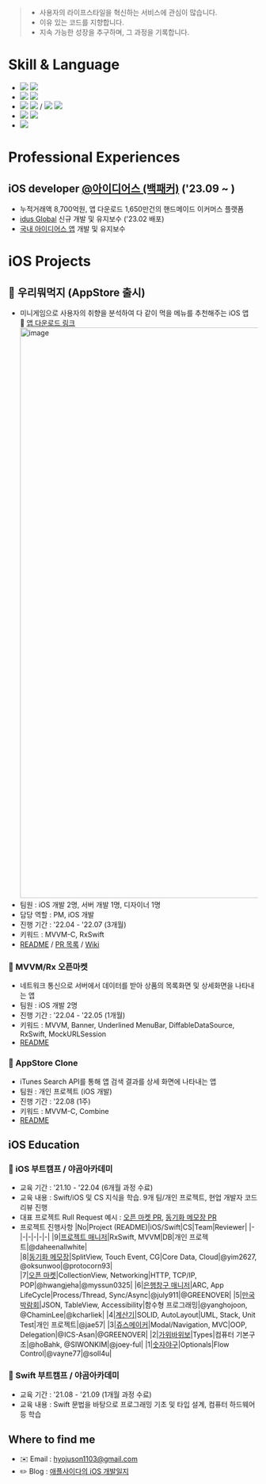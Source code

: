 > * 사용자의 라이프스타일을 혁신하는 서비스에 관심이 많습니다.
> * 이유 있는 코드를 지향합니다.
> * 지속 가능한 성장을 추구하며, 그 과정을 기록합니다.

# Skill & Language
- <img src="https://img.shields.io/badge/iOS(UIKit)-181717?style=flat-square&logo=Apple&logoColor=Black"/> <img src="https://img.shields.io/badge/Swift-F05138?style=flat-square&logo=Swift&logoColor=white"/>
- <img src="https://img.shields.io/badge/RxSwift-b7178c?style=flat-square&logo=ReactiveX&logoColor=white"/> <img src="https://img.shields.io/badge/Combine-F05138?style=flat-square&logo=Swift&logoColor=white"/>
- <img src="https://img.shields.io/badge/Realm-39477F?style=flat-square&logo=Realm&logoColor=white"/> <img src="https://img.shields.io/badge/Firebase-FFCA28?style=flat-square&logo=Firebase&logoColor=181717"/> / <img src="https://img.shields.io/badge/SPM-F05138?style=flat-square&logo=Swift&logoColor=white"/> <img src="https://img.shields.io/badge/CocoaPods-EE3322?style=flat-square&logo=CocoaPods&logoColor=white"/>
- <img src="https://img.shields.io/badge/Git-F05032?style=flat-square&logo=Git&logoColor=white"/> <img src="https://img.shields.io/badge/GitHub-181717?style=flat-square&logo=GitHub&logoColor=white"/>
- <img src="https://img.shields.io/badge/TDD-009287?style=flat-square&logo=Cachet&logoColor=white"/>

# Professional Experiences
## iOS developer [@아이디어스 (백패커)](https://team.idus.com/) ('23.09 ~ )
- 누적거래액 8,700억원, 앱 다운로드 1,650만건의 핸드메이드 이커머스 플랫폼
- [idus Global](https://apps.apple.com/kr/app/idus-global/id1632847460) 신규 개발 및 유지보수 ('23.02 배포) 
- [국내 아이디어스 앱](https://apps.apple.com/kr/app/%EC%95%84%EC%9D%B4%EB%94%94%EC%96%B4%EC%8A%A4-idus/id872469884) 개발 및 유지보수

# iOS Projects
## 🍙 우리뭐먹지 (AppStore 출시)
- 미니게임으로 사용자의 취향을 분석하여 다 같이 먹을 메뉴를 추천해주는 iOS 앱   
   🔗 [앱 다운로드 링크](https://apps.apple.com/app/1632157845)
   <img width="1152" alt="image" src="https://user-images.githubusercontent.com/70856586/178147195-49f6ccd8-1972-44aa-8abf-8e054bdc8839.png">
- 팀원 : iOS 개발 2명, 서버 개발 1명, 디자이너 1명
- 담당 역할 : PM, iOS 개발
- 진행 기간 : '22.04 - '22.07 (3개월)
- 키워드 : MVVM-C, RxSwift
- [README](https://github.com/just1103/WhatWeEat) / [PR 목록](https://github.com/just1103/WhatWeEat/pulls?q=is%3Apr+is%3Aclosed) / [Wiki](https://github.com/just1103/WhatWeEat/wiki)
   
### 🛒 MVVM/Rx 오픈마켓
- 네트워크 통신으로 서버에서 데이터를 받아 상품의 목록화면 및 상세화면을 나타내는 앱
- 팀원 : iOS 개발 2명
- 진행 기간 : '22.04 - '22.05 (1개월)
- 키워드 : MVVM, Banner, Underlined MenuBar, DiffableDataSource, RxSwift, MockURLSession
- [README](https://github.com/just1103/MVVM-RX-OpenMarket)

### 📱 AppStore Clone
- iTunes Search API를 통해 앱 검색 결과를 상세 화면에 나타내는 앱
- 팀원 : 개인 프로젝트 (iOS 개발)
- 진행 기간 : '22.08 (1주)
- 키워드 : MVVM-C, Combine
- [README](https://github.com/just1103/AppStore_Clone)

## iOS Education
### 🍎 iOS 부트캠프 / 야곰아카데미
* 교육 기간 : '21.10 - '22.04 (6개월 과정 수료) 
* 교육 내용 : Swift/iOS 및 CS 지식을 학습. 9개 팀/개인 프로젝트, 현업 개발자 코드리뷰 진행
* 대표 프로젝트 Rull Request 예시 : [오픈 마켓 PR](https://github.com/yagom-academy/ios-open-market/pull/114), [동기화 메모장 PR](https://github.com/yagom-academy/ios-cloud-notes/pull/88)
* 프로젝트 진행사항
  |No|Project (README)|iOS/Swift|CS|Team|Reviewer|
  |-|-|-|-|-|-|
  |9|[프로젝트 매니저](https://github.com/just1103/ios-project-manager/tree/step2-2Rx)|RxSwift, MVVM|DB|개인 프로젝트|@daheenallwhite|    
  |8|[동기화 메모장](https://github.com/just1103/ios-cloud-notes/tree/step3)|SplitView, Touch Event, CG|Core Data, Cloud|@yim2627, @oksunwoo|@protocorn93|  
  |7|[오픈 마켓](https://github.com/just1103/ios-open-market)|CollectionView, Networking|HTTP, TCP/IP, POP|@hwangjeha|@myssun0325|
  |6|[은행창구 매니저](https://github.com/just1103/ios-bank-manager/tree/step3)|ARC, App LifeCycle|Process/Thread, Sync/Async|@july911|@GREENOVER|
  |5|[만국박람회](https://github.com/just1103/ios-exposition-universelle)|JSON, TableView, Accessibility|함수형 프로그래밍|@yanghojoon, @ChaminLee|@kcharliek|
  |4|[계산기](https://github.com/just1103/ios-calculator-app/tree/step3)|SOLID, AutoLayout|UML, Stack, Unit Test|개인 프로젝트|@jae57|
  |3|[쥬스메이커](https://github.com/just1103/ios-juice-maker)|Modal/Navigation, MVC|OOP, Delegation|@ICS-Asan|@GREENOVER|
  |2|[가위바위보](https://github.com/just1103/ios-rock-paper-scissors)|Types|컴퓨터 기본구조|@hoBahk, @SIWONKIM|@joey-ful|
  |1|[숫자야구](https://github.com/just1103/ios-number-baseball)|Optionals|Flow Control|@vayne77|@soll4u|

### 🍎 Swift 부트캠프 / 야곰아카데미
* 교육 기간 : '21.08 - '21.09 (1개월 과정 수료)
* 교육 내용 : Swift 문법을 바탕으로 프로그래밍 기초 및 타입 설계, 컴퓨터 하드웨어 등 학습

## Where to find me
* ✉️ Email : hyojuson1103@gmail.com
* ✏️ Blog : [애플사이다의 iOS 개발일지](https://applecider2020.tistory.com/)


